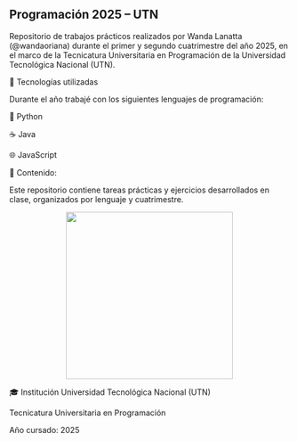 ## Programación 2025 – UTN

Repositorio de trabajos prácticos realizados por Wanda Lanatta (@wandaoriana) durante el primer y segundo cuatrimestre del año 2025, en el marco de la Tecnicatura Universitaria en Programación de la Universidad Tecnológica Nacional (UTN).

🧠 Tecnologías utilizadas

Durante el año trabajé con los siguientes lenguajes de programación:

🐍 Python

☕ Java

🌐 JavaScript

📂 Contenido:

Este repositorio contiene tareas prácticas y ejercicios desarrollados en clase, organizados por lenguaje y cuatrimestre. 
 
<p align="center">
  <img src="https://github.com/user-attachments/assets/2a8a649e-7346-49c0-b835-c4d0901eccd9" width="300px" />
</p>

🎓 Institución
Universidad Tecnológica Nacional (UTN)

Tecnicatura Universitaria en Programación

Año cursado: 2025
